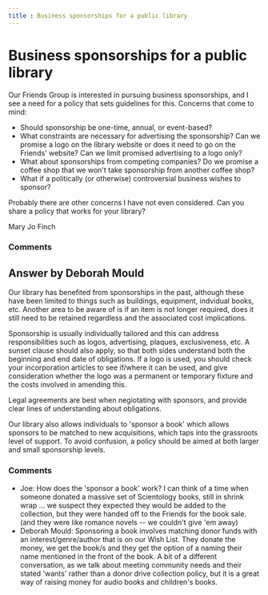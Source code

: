 ```yaml
---
title : Business sponsorships for a public library
---
```

Business sponsorships for a public library
=====================
Our Friends Group is interested in pursuing business sponsorships, and I
see a need for a policy that sets guidelines for this. Concerns that
come to mind:

-   Should sponsorship be one-time, annual, or event-based?
-   What constraints are necessary for advertising the sponsorship? Can
    we promise a logo on the library website or does it need to go on
    the Friends' website? Can we limit promised advertising to a logo
    only?
-   What about sponsorships from competing companies? Do we promise a
    coffee shop that we won't take sponsorship from another coffee shop?
-   What if a politically (or otherwise) controversial business wishes
    to sponsor?

Probably there are other concerns I have not even considered. Can you
share a policy that works for your library?

Mary Jo Finch

### Comments ###


Answer by Deborah Mould
----------------
Our library has benefited from sponsorships in the past, although these
have been limited to things such as buildings, equipment, indvidual
books, etc. Another area to be aware of is if an item is not longer
required, does it still need to be retained regardless and the
associated cost implications.

Sponsorship is usually individually tailored and this can address
responsibilities such as logos, advertising, plaques, exclusiveness,
etc. A sunset clause should also apply, so that both sides understand
both the beginning and end date of obligations. If a logo is used, you
should check your incorporation articles to see if/where it can be used,
and give consideration whether the logo was a permanent or temporary
fixture and the costs involved in amending this.

Legal agreements are best when negiotating with sponsors, and provide
clear lines of understanding about obligations.

Our library also allows individuals to 'sponsor a book' which allows
sponsors to be matched to new acquisitions, which taps into the
grassroots level of support. To avoid confusion, a policy should be
aimed at both larger and small sponsorship levels.

### Comments ###
* Joe: How does the 'sponsor a book' work? I can think of a time when someone
donated a massive set of Scientology books, still in shrink wrap ... we
suspect they expected they would be added to the collection, but they
were handed off to the Friends for the book sale. (and they were like
romance novels -- we couldn't give 'em away)
* Deborah Mould: Sponsoring a book involves matching donor funds with an
interest/genre/author that is on our Wish List. They donate the money,
we get the book/s and they get the option of a naming their name
mentioned in the front of the book. A bit of a different conversation,
as we talk about meeting community needs and their stated 'wants' rather
than a donor drive collection policy, but it is a great way of raising
money for audio books and children's books.

